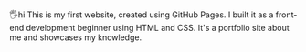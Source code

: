 🖐hi
This is my first website, created using GitHub Pages. I built it as a front-end development beginner using HTML and CSS. It's a portfolio site about me and showcases my knowledge.

